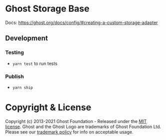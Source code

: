 # Ghost Storage Base

Docs: https://ghost.org/docs/config/#creating-a-custom-storage-adapter

## Development

### Testing

- `yarn test` to run tests

### Publish

- `yarn ship`

# Copyright & License

Copyright (c) 2013-2021 Ghost Foundation - Released under the [MIT license](LICENSE). Ghost and the Ghost Logo are trademarks of Ghost Foundation Ltd. Please see our [trademark policy](https://ghost.org/trademark/) for info on acceptable usage.
